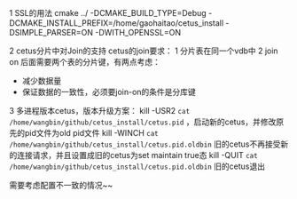 1 SSL的用法
cmake ../ -DCMAKE_BUILD_TYPE=Debug -DCMAKE_INSTALL_PREFIX=/home/gaohaitao/cetus_install -DSIMPLE_PARSER=ON -DWITH_OPENSSL=ON

2 cetus分片中对Join的支持
cetus的join要求：
1 分片表在同一个vdb中
2 join on 后面需要两个表的分片键，有两点考虑：
- 减少数据量
- 保证数据的一致性，必须要join-on的条件是分库键

3 多进程版本cetus，版本升级方案：
kill -USR2 `cat /home/wangbin/github/cetus_install/cetus.pid` ，启动新的cetus，并修改原先的pid文件为old pid文件
kill -WINCH `cat /home/wangbin/github/cetus_install/cetus.pid.oldbin` 旧的cetus不再接受新的连接请求，并且设置成旧的cetus为set maintain true态
kill -QUIT `cat /home/wangbin/github/cetus_install/cetus.pid.oldbin`  旧的cetus退出

需要考虑配置不一致的情况~~
